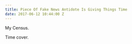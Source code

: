 ```yaml
---
title: Piece Of Fake News Antidote Is Giving Things Time
date: 2017-06-12 10:44:00 Z
---
```


My Census. 

Time cover.